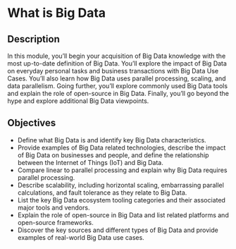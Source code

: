 # What is Big Data <br/>

## Description <br/>
In this module, you’ll begin your acquisition of Big Data knowledge with the most up-to-date definition of Big Data. You’ll explore the impact of Big Data on everyday personal tasks and business transactions with Big Data Use Cases. You’ll also learn how Big Data uses parallel processing, scaling, and data parallelism. Going further, you’ll explore commonly used Big Data tools and explain the role of open-source in Big Data. Finally, you’ll go beyond the hype and explore additional Big Data viewpoints. <br/>

## Objectives <br/>
* Define what Big Data is and identify key Big Data characteristics.
* Provide examples of Big Data related technologies, describe the impact of Big Data on businesses and people, and define the relationship between the Internet of Things (IoT) and Big Data.
* Compare linear to parallel processing and explain why Big Data requires parallel processing.
* Describe scalability, including horizontal scaling, embarrassing parallel calculations, and fault tolerance as they relate to Big Data.
* List the key Big Data ecosystem tooling categories and their associated major tools and vendors.
* Explain the role of open-source in Big Data and list related platforms and open-source frameworks.
* Discover the key sources and different types of Big Data and provide examples of real-world Big Data use cases.